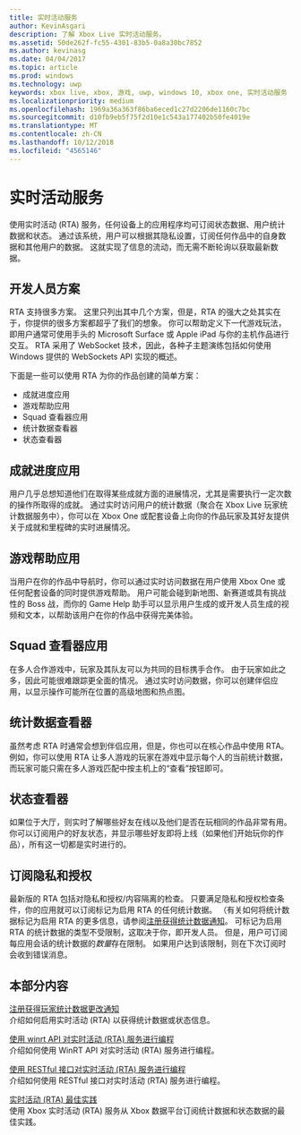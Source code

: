 ```yaml
---
title: 实时活动服务
author: KevinAsgari
description: 了解 Xbox Live 实时活动服务。
ms.assetid: 50de262f-fc55-4301-83b5-0a8a30bc7852
ms.author: kevinasg
ms.date: 04/04/2017
ms.topic: article
ms.prod: windows
ms.technology: uwp
keywords: xbox live, xbox, 游戏, uwp, windows 10, xbox one, 实时活动服务
ms.localizationpriority: medium
ms.openlocfilehash: 1969a36a363f86ba6eced1c27d2206de1160c7bc
ms.sourcegitcommit: d10fb9eb5f75f2d10e1c543a177402b50fe4019e
ms.translationtype: MT
ms.contentlocale: zh-CN
ms.lasthandoff: 10/12/2018
ms.locfileid: "4565146"
---
```

# <a name="real-time-activity-service"></a>实时活动服务

使用实时活动 (RTA) 服务，任何设备上的应用程序均可订阅状态数据、用户统计数据和状态。 通过该系统，用户可以根据其隐私设置，订阅任何作品中的自身数据和其他用户的数据。 这就实现了信息的流动，而无需不断轮询以获取最新数据。


## <a name="developer-scenarios"></a>开发人员方案

RTA 支持很多方案。 这里只列出其中几个方案，但是，RTA 的强大之处其实在于，你提供的很多方案都超乎了我们的想象。 你可以帮助定义下一代游戏玩法，即用户通常可使用手头的 Microsoft Surface 或 Apple iPad 与你的主机作品进行交互。 RTA 采用了 WebSocket 技术，因此，各种子主题演练包括如何使用 Windows 提供的 WebSockets API 实现的概述。

下面是一些可以使用 RTA 为你的作品创建的简单方案：

-   成就进度应用
-   游戏帮助应用
-   Squad 查看器应用
-   统计数据查看器
-   状态查看器


## <a name="achievements-progress-app"></a>成就进度应用

用户几乎总想知道他们在取得某些成就方面的进展情况，尤其是需要执行一定次数的操作所取得的成就。 通过实时访问用户的统计数据（聚合在 Xbox Live 玩家统计数据服务中），你可以在 Xbox One 或配套设备上向你的作品玩家及其好友提供关于成就和里程碑的实时进展情况。


## <a name="game-help-app"></a>游戏帮助应用

当用户在你的作品中导航时，你可以通过实时访问数据在用户使用 Xbox One 或任何配套设备的同时提供游戏帮助。 用户可能会碰到新地图、新赛道或具有挑战性的 Boss 战，而你的 Game Help 助手可以显示用户生成的或开发人员生成的视频和文本，以帮助该用户在你的作品中获得完美体验。


## <a name="squad-viewer-app"></a>Squad 查看器应用

在多人合作游戏中，玩家及其队友可以为共同的目标携手合作。 由于玩家如此之多，因此可能很难跟踪更全面的情况。 通过实时访问数据，你可以创建伴侣应用，以显示操作可能所在位置的高级地图和热点图。


## <a name="statistics-viewer"></a>统计数据查看器

虽然考虑 RTA 时通常会想到伴侣应用，但是，你也可以在核心作品中使用 RTA。 例如，你可以使用 RTA 让多人游戏的玩家在游戏中显示每个人的当前统计数据，而玩家可能只需在多人游戏匹配中按主机上的“查看”按钮即可。


## <a name="presence-viewer"></a>状态查看器

如果位于大厅，则实时了解哪些好友在线以及他们是否在玩相同的作品非常有用。 你可以订阅用户的好友状态，并显示哪些好友即将上线（如果他们开始玩你的作品），所有这一切都是实时进行的。


## <a name="subscription-privacy-and-authorization"></a>订阅隐私和授权

最新版的 RTA 包括对隐私和授权/内容隔离的检查。 只要满足隐私和授权检查条件，你的应用就可以订阅标记为启用 RTA 的任何统计数据。 （有关如何将统计数据标记为启用 RTA 的更多信息，请参阅[注册获得统计数据通知](register-for-stat-notifications.md)。 可标记为启用 RTA 的统计数据的类型不受限制，这取决于你，即开发人员。 但是，用户可订阅每应用会话的统计数据的*数量*存在限制。 如果用户达到该限制，则在下次订阅时会收到错误消息。


## <a name="in-this-section"></a>本部分内容

[注册获得玩家统计数据更改通知](register-for-stat-notifications.md)  
介绍如何启用实时活动 (RTA) 以获得统计数据或状态信息。

[使用 winrt API 对实时活动 (RTA) 服务进行编程](programming-the-real-time-activity-service.md)  
介绍如何使用 WinRT API 对实时活动 (RTA) 服务进行编程。

[使用 RESTful 接口对实时活动 (RTA) 服务进行编程](programming-the-real-time-activity-service.md)  
介绍如何使用 RESTful 接口对实时活动 (RTA) 服务进行编程。

[实时活动 (RTA) 最佳实践](rta-best-practices.md)  
使用 Xbox 实时活动 (RTA) 服务从 Xbox 数据平台订阅统计数据和状态数据的最佳实践。
